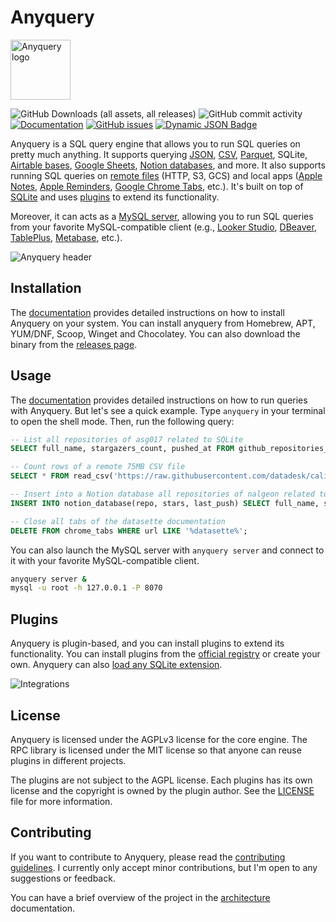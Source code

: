 # Anyquery

<img src="https://anyquery.dev/images/logo.png" alt="Anyquery logo" width="96"></img>

![GitHub Downloads (all assets, all releases)](https://img.shields.io/github/downloads/julien040/anyquery/total)
![GitHub commit activity](https://img.shields.io/github/commit-activity/m/julien040/anyquery)
[![Documentation](https://img.shields.io/badge/documentation-blue)](https://anyquery.dev)
[![GitHub issues](https://img.shields.io/github/issues/julien040/anyquery)](https://github.com/julien040/anyquery/issues)
[![Dynamic JSON Badge](https://img.shields.io/badge/dynamic/json?url=https%3A%2F%2Fregistry.anyquery.dev%2Fv0%2Fregistry%2F&query=%24.plugins_count&label=Integrations%20count&cacheSeconds=3600)](https://anyquery.dev/integrations/)

Anyquery is a SQL query engine that allows you to run SQL queries on pretty much anything. It supports querying [JSON](https://anyquery.dev/docs/usage/querying-files/#json), [CSV](https://anyquery.dev/docs/usage/querying-files/#csv), [Parquet](https://anyquery.dev/docs/usage/querying-files/#parquet), SQLite, [Airtable bases](https://anyquery.dev/integrations/airtable/), [Google Sheets](https://anyquery.dev/integrations/google_sheets/), [Notion databases](https://anyquery.dev/integrations/notion/), and more. It also supports running SQL queries on [remote files](https://anyquery.dev/docs/usage/querying-files/#remote-files) (HTTP, S3, GCS) and local apps ([Apple Notes](https://anyquery.dev/integrations/notes/), [Apple Reminders](https://anyquery.dev/integrations/reminders/), [Google Chrome Tabs](https://anyquery.dev/integrations/chrome/), etc.).
It's built on top of [SQLite](https://www.sqlite.org) and uses [plugins](https://anyquery.dev/integrations/) to extend its functionality.

Moreover, it can acts as a [MySQL server](https://anyquery.dev/docs/usage/mysql-server/), allowing you to run SQL queries from your favorite MySQL-compatible client (e.g., [Looker Studio](https://anyquery.dev/connection-guide/looker-studio/), [DBeaver](https://anyquery.dev/connection-guide/dbeaver/), [TablePlus](https://anyquery.dev/connection-guide/tableplus/), [Metabase](https://anyquery.dev/connection-guide/metabase/), etc.).

![Anyquery header](https://anyquery.dev/images/release-header.png)

## Installation

The [documentation](https://anyquery.dev/docs/#installation) provides detailed instructions on how to install Anyquery on your system. You can install anyquery from Homebrew, APT, YUM/DNF, Scoop, Winget and Chocolatey. You can also download the binary from the [releases page](https://github.com/julien040/anyquery/releases).

## Usage

The [documentation](https://anyquery.dev/docs/usage/running-queries) provides detailed instructions on how to run queries with Anyquery.
But let's see a quick example. Type `anyquery` in your terminal to open the shell mode. Then, run the following query:

```sql
-- List all repositories of asg017 related to SQLite
SELECT full_name, stargazers_count, pushed_at FROM github_repositories_from_user('asg017') WHERE name LIKE '%sqlite%';

-- Count rows of a remote 75MB CSV file
SELECT * FROM read_csv('https://raw.githubusercontent.com/datadesk/california-coronavirus-data/master/latimes-place-totals.csv', header=true);

-- Insert into a Notion database all repositories of nalgeon related to SQLite
INSERT INTO notion_database(repo, stars, last_push) SELECT full_name, stargazers_count, pushed_at FROM github_repositories_from_user('nalgeon') WHERE description LIKE '%sqlite%';

-- Close all tabs of the datasette documentation
DELETE FROM chrome_tabs WHERE url LIKE '%datasette%';
```

You can also launch the MySQL server with `anyquery server` and connect to it with your favorite MySQL-compatible client.

```bash
anyquery server &
mysql -u root -h 127.0.0.1 -P 8070
```

## Plugins

Anyquery is plugin-based, and you can install plugins to extend its functionality. You can install plugins from the [official registry](https://anyquery.dev/integrations) or create your own. Anyquery can also [load any SQLite extension](https://anyquery.devdocs/usage/plugins#using-sqlite-extensions).

![Integrations](https://anyquery.dev/images/integrations_logo.png)

## License

Anyquery is licensed under the AGPLv3 license for the core engine. The RPC library is licensed under the MIT license so that anyone can reuse plugins in different projects.

The plugins are not subject to the AGPL license. Each plugins has its own license and the copyright is owned by the plugin author.
See the [LICENSE](https://github.com/julien040/anquery/blob/main/LICENSE.md) file for more information.

## Contributing

If you want to contribute to Anyquery, please read the [contributing guidelines](https://anyquery.dev/docs/developers/project/contributing). I currently only accept minor contributions, but I'm open to any suggestions or feedback.

You can have a brief overview of the project in the [architecture](https://anyquery.dev/docs/developers/project/architecture/) documentation.
